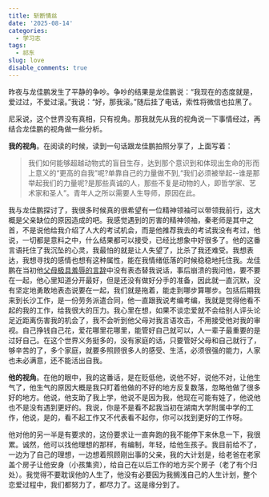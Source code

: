 ```yaml
---
title: 斩断情丝
date: '2025-08-14'
categories:
  - 学习志
tags:
  - 祁东
slug: love
disable_comments: true
---
```


昨夜与龙佳鹏发生了平静的争吵。争吵的结果是龙佳鹏说：“我现在的态度就是，爱过过，不爱过滚。”我说：“好，那我滚。”随后挂了电话，索性将微信也拉黑了。

尼采说，这个世界没有真相，只有视角。那我就先从我的视角说一下事情经过，再结合龙佳鹏的视角做一些分析。

**我的视角**。在阅读的时候，读到一句话跟龙佳鹏拍照分享了，上面写着：

> 我们如何能够超越动物式的盲目生存，达到那个意识到和体现出生命的形而上意义的“更高的自我”呢?单靠自己的力量做不到,“我们必须被举起--谁是那举起我们的力量呢?是那些真诚的人，那些不复是动物的人，即哲学家、艺术家和圣人”。青年人之所以需要人生导师，原因在此。

我与龙佳鹏探讨了，我很多时候真的很希望有一位精神领袖可以带领我前行，这大概是父亲缺位的原因造成的吧。我感觉遇到的厉害的精神领袖，秦老师是其中之首，不是说他给我介绍了人大的考试机会，而是他推荐我去的考试我没有考过，他说，一切都是意料之中，什么结果都可以接受，已经比想象中好很多了。他的这番言语托住了我沉坠的心灵，我最怕的就是让人失望了，比杀了我还难受。我想表达，我想寻找的感情也想有这种属性，能在我情绪低落的时候稳稳地托住我。龙佳鹏在当初他[父母极具羞辱的言辞](cn/2023-05-08-jay)中没有表态替我说话，事后崩溃的我问他，要不要在一起，他心里知道分开最好，但是还没有做好分手的准备，因此就一直沉默，没有坚定地勇敢地表态说要在一起，我们就是拖着，能走到哪步算哪步。包括后期我来到长沙工作，是一份劳务派遣合同，他一直跟我说考编考编，我就是觉得他看不起的我的工作，给我很大的压力。我心里在想，如果不谈恋爱就不会给别人评头论足近距离伤害我的机会了，我不会听到他父母对我言语攻击，不用接受他对我的审视。自己挣钱自己花，爱花哪里花哪里，能管好自己就可以，人一辈子最重要的是过好自己。在这个世界义务挺多的，没有家庭的话，只要管好父母和自己就行了，够辛苦的了，多个家庭，就要多照顾很多人的感受、生活，必须很强的能力，人家也未必满意，还不能活出自我。

**他的视角**。在他的眼中，我的这番话，是在贬低他，说他不好，说他不对，让他生气了，他生气的原因大概是我只盯着他做的不好的地方反复数落，忽略他做了很多好的地方。他说，他支助了我上学，他说不是因为我，他现在可能有娃了，他说他也不是没有遇到更好的。我说，你是不是看不起我当初在湖南大学附属中学的工作，他说，是的，看不起工作又不代表看不起你，你可以找到更好的工作呀。

他对他的另一半是有要求的，这份要求让一直奔跑的我不能停下来休息一下，我很累。诚然，他可以找他理想的那样，有编制，年轻，给他生孩子。我目前给不了，一边为了自己的理想，一边想着照顾刚出事的父亲，我的大计划是，给老爸在老家盖个房子让他安身（小孩集资），给自己在以后工作的地方买个房子（老了有个归处）。我觉得不要耽误他的人生了，他没有必要因为我搁浅自己的人生计划，整个恋爱过程中，我们都努力了，都尽力了。这是缘分到了。
